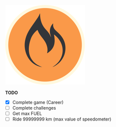 ![FUEL](https://raw.githubusercontent.com/iiiypuk/fuel-stuff/master/.logo.svg)

**TODO**
- [x] Complete game (Career)  
- [ ] Complete challenges  
- [ ] Get max FUEL  
- [ ] Ride 99999999 km (max value of speedometer)
